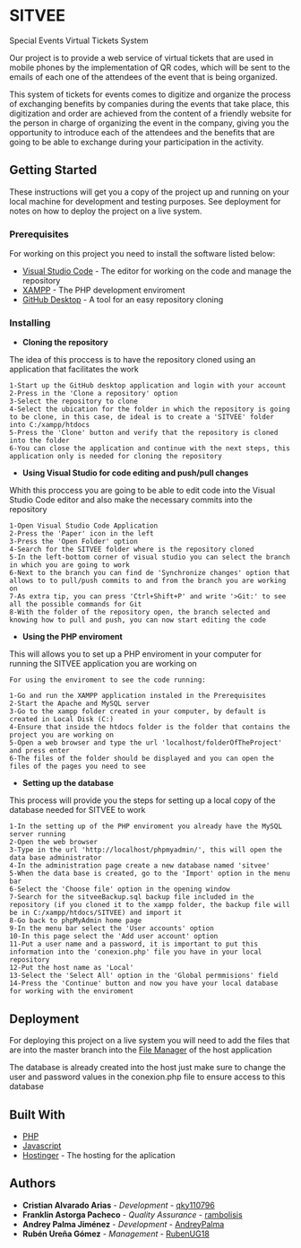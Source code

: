 # SITVEE

Special Events Virtual Tickets System

Our project is to provide a web service of virtual tickets that are used in mobile phones by the implementation of QR codes, which will be sent to the emails of each one of the attendees of the event that is being organized.

This system of tickets for events comes to digitize and organize the process of exchanging benefits by companies during the events that take place, this digitization and order are achieved from the content of a friendly website for the person in charge of organizing the event in the company, giving you the opportunity to introduce each of the attendees and the benefits that are going to be able to exchange during your participation in the activity.

## Getting Started

These instructions will get you a copy of the project up and running on your local machine for development and testing purposes. See deployment for notes on how to deploy the project on a live system.

### Prerequisites

For working on this project you need to install the software listed below:

* [Visual Studio Code](https://code.visualstudio.com/) - The editor for working on the code and manage the repository
* [XAMPP](https://www.apachefriends.org/index.html) - The PHP development enviroment
* [GitHub Desktop](https://desktop.github.com/) - A tool for an easy repository cloning

### Installing

* **Cloning the repository**

The idea of this proccess is to have the repository cloned using an application that facilitates the work

```
1-Start up the GitHub desktop application and login with your account
2-Press in the 'Clone a repository' option
3-Select the repository to clone
4-Select the ubication for the folder in which the repository is going to be clone, in this case, de ideal is to create a 'SITVEE' folder into C:/xampp/htdocs
5-Press the 'Clone' button and verify that the repository is cloned into the folder
6-You can close the application and continue with the next steps, this application only is needed for cloning the repository
```

* **Using Visual Studio for code editing and push/pull changes**

Whith this proccess you are going to be able to edit code into the Visual Studio Code editor and also make the necessary commits into the repository

```
1-Open Visual Studio Code Application
2-Press the 'Paper' icon in the left
3-Press the 'Open Folder' option
4-Search for the SITVEE folder where is the repository cloned
5-In the left-bottom corner of visual studio you can select the branch in which you are going to work
6-Next to the branch you can find de 'Synchronize changes' option that allows to to pull/push commits to and from the branch you are working on
7-As extra tip, you can press 'Ctrl+Shift+P' and write '>Git:' to see all the possible commands for Git
8-With the folder of the repository open, the branch selected and knowing how to pull and push, you can now start editing the code
```

* **Using the PHP enviroment**

This will allows you to set up a PHP enviroment in your computer for running the SITVEE application you are working on

```
For using the enviroment to see the code running:

1-Go and run the XAMPP application instaled in the Prerequisites
2-Start the Apache and MySQL server
3-Go to the xampp folder created in your computer, by default is created in Local Disk (C:)
4-Ensure that inside the htdocs folder is the folder that contains the project you are working on
5-Open a web browser and type the url 'localhost/folderOfTheProject' and press enter
6-The files of the folder should be displayed and you can open the files of the pages you need to see
```

* **Setting up the database**

This process will provide you the steps for setting up a local copy of the database needed for SITVEE to work

```
1-In the setting up of the PHP enviroment you already have the MySQL server running
2-Open the web browser
3-Type in the url 'http://localhost/phpmyadmin/', this will open the data base administrator
4-In the administration page create a new database named 'sitvee'
5-When the data base is created, go to the 'Import' option in the menu bar
6-Select the 'Choose file' option in the opening window
7-Search for the sitveeBackup.sql backup file included in the repository (if you cloned it to the xampp folder, the backup file will be in C:/xampp/htdocs/SITVEE) and import it
8-Go back to phpMyAdmin home page
9-In the menu bar select the 'User accounts' option
10-In this page select the 'Add user account' option
11-Put a user name and a password, it is important to put this information into the 'conexion.php' file you have in your local repository
12-Put the host name as 'Local'
13-Select the 'Select All' option in the 'Global permmisions' field
14-Press the 'Continue' button and now you have your local database for working with the enviroment
```

## Deployment

For deploying this project on a live system you will need to add the files that are into the master branch into the [File Manager](https://files.000webhost.com/) of the host application

The database is already created into the host just make sure to change the user and password values in the conexion.php file to ensure access to this database

## Built With

* [PHP](http://www.php.net/)
* [Javascript](https://www.javascript.com/)
* [Hostinger](https://www.hostinger.com/cpanel-login) - The hosting for the aplication


## Authors

* **Cristian Alvarado Arias** - *Development* - [qky110796](https://github.com/qky110796)
* **Franklin Astorga Pacheco** - *Quality Assurance* - [rambolisis](https://github.com/rambolisis)
* **Andrey Palma Jiménez** - *Development* - [AndreyPalma](https://github.com/AndreyPalma)
* **Rubén Ureña Gómez** - *Management* - [RubenUG18](https://github.com/RubenUG18)

